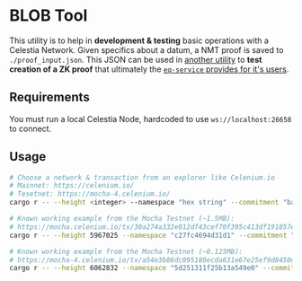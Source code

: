 # BLOB Tool

This utility is to help in **development & testing** basic operations with a Celestia Network.
Given specifics about a datum, a NMT proof is saved to `./proof_input.json`.
This JSON can be used in [another utility](../runner-keccak-inclusion) to **test creation of a ZK proof** that ultimately the [`eq-service` provides for it's users](../README.md).

## Requirements

You must run a local Celestia Node, hardcoded to use `ws://localhost:26658` to connect.

## Usage

```sh
# Choose a network & transaction from an explorer like Celenium.io
# Mainnet: https://celenium.io/
# Tesetnet: https://mocha-4.celenium.io/
cargo r -- --height <integer> --namespace "hex string" --commitment "base64 string"

# Known working example from the Mocha Testnet (~1.5MB):
# https://mocha.celenium.io/tx/30a274a332e812df43cef70f395c413df191857ed581b68c44f05a3c5c322312
cargo r -- --height 5967025 --namespace "c27fc4694d31d1" --commitment "Y+8haW3Hi89DdtT4AAgr1iZ4ELFbosTqF+UCnhc4adM="

# Known working example from the Mocha Testnet (~0.125MB):
# https://mocha-4.celenium.io/tx/a54e3b86dc095180ecda631e67e25ef9d8450dc1de5bd2af4dc2cfa50b4b3ac4
cargo r -- --height 6062832 --namespace "5d251311f25b13a549e0" --commitment "JPqS2PmVBNdyo8IadhIgIzvgbV99LQido2LAEaCp+vY="

```
